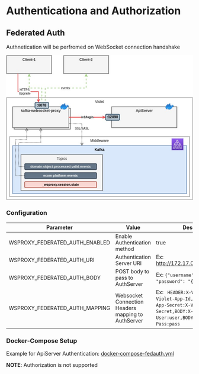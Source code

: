 # Authenticationa and Authorization


## Federated Auth 

Authnetication will be perfromed on WebSocket connection handshake

<img src="Architecture-Violet-kafka-websocket-proxy.jpg" width="650">


### Configuration

| Parameter | Value | Description |
| ----------|-------|-------------|
|WSPROXY_FEDERATED_AUTH_ENABLED | Enable Authentication method| true |
|WSPROXY_FEDERATED_AUTH_URI     | Authentication Server URI   | Ex: http://172.17.0.1:12090/v1/login |
|WSPROXY_FEDERATED_AUTH_BODY    | POST body to pass to AuthServer| Ex: ```{"username": "{{user}}", "password": "{{pass}}"}'``` |
|WSPROXY_FEDERATED_AUTH_MAPPING | Websocket Connection Headers mapping to AuthServer | Ex: ``` HEADER:X-Violet-App-Id:X-Violet-App-Id,HEADER:X-Violet-App-Secret:X-Violet-App-Secret,BODY:X-Violet-User:user,BODY:X-Violet-Pass:pass```|

### Docker-Compose Setup
Example for ApiServer Authentication: [docker-compose-fedauth.yml](docker-compose-fedauth.yml)


__NOTE__: Authorization is not supported



